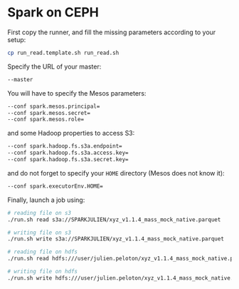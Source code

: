 # Spark on CEPH

First copy the runner, and fill the missing parameters according to your setup:

```bash
cp run_read.template.sh run_read.sh
```

Specify the URL of your master:

```bash
--master
```

You will have to specify the Mesos parameters:

```bash
--conf spark.mesos.principal=
--conf spark.mesos.secret=
--conf spark.mesos.role=
```

and some Hadoop properties to access S3:

```bash
--conf spark.hadoop.fs.s3a.endpoint=
--conf spark.hadoop.fs.s3a.access.key=
--conf spark.hadoop.fs.s3a.secret.key=
```

and do not forget to specify your `HOME` directory (Mesos does not know it):

```bash
--conf spark.executorEnv.HOME=
```

Finally, launch a job using:

```bash
# reading file on s3
./run.sh read s3a://SPARKJULIEN/xyz_v1.1.4_mass_mock_native.parquet

# writing file on s3
./run.sh write s3a://SPARKJULIEN/xyz_v1.1.4_mass_mock_native.parquet

# reading file on hdfs
./run.sh read hdfs:///user/julien.peloton/xyz_v1.1.4_mass_mock_native.parquet

# writing file on hdfs
./run.sh write hdfs:///user/julien.peloton/xyz_v1.1.4_mass_mock_native.parquet
```
